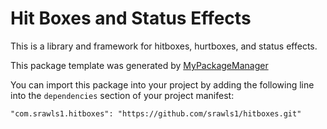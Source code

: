 # Hit Boxes and Status Effects

This is a library and framework for hitboxes, hurtboxes, and status effects.

This package template was generated by [MyPackageManager](https://github.com/srawls1/MyPackageManager)

You can import this package into your project by adding the following line into the `dependencies` section of your project manifest:

```"com.srawls1.hitboxes": "https://github.com/srawls1/hitboxes.git"```
